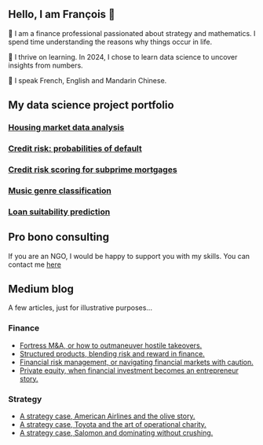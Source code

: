 ## Hello, I am François 👋
🔭 I am a finance professional passionated about strategy and mathematics. I spend time understanding the reasons why things occur in life.

🌱 I thrive on learning. In 2024, I chose to learn data science to uncover insights from numbers.

💬 I speak French, English and Mandarin Chinese.

## My data science project portfolio
### [Housing market data analysis](https://github.com/francoisgirard51/housing_market_data_analysis_in_R)
### [Credit risk: probabilities of default](https://github.com/francoisgirard51/credit_risk_prob_default)
### [Credit risk scoring for subprime mortgages](https://github.com/francoisgirard51/credit_risk_subprime_mortgages)
### [Music genre classification](https://github.com/francoisgirard51/music-genre_classification_with_pca)
### [Loan suitability prediction](https://github.com/francoisgirard51/loan_suitability_prediction)


## Pro bono consulting
If you are an NGO, I would be happy to support you with my skills. You can contact me [here](francois.l.girard@protonmail.com)


## Medium blog
A few articles, just for illustrative purposes...

### Finance
- [Fortress M&A, or how to outmaneuver hostile takeovers.](https://medium.com/the-financial-bibliotheca/fortress-m-a-or-how-to-outmaneuver-hostile-takeovers-c28c13a8297a)
- [Structured products, blending risk and reward in finance.](https://medium.com/the-financial-bibliotheca/structured-products-blending-risk-and-reward-in-finance-0a4bd7cae66c)
- [Financial risk management, or navigating financial markets with caution.](https://medium.com/the-financial-bibliotheca/financial-risk-management-or-navigating-financial-markets-with-caution-fdb35837ed95)
- [Private equity, when financial investment becomes an entrepreneur story.](https://medium.com/the-financial-bibliotheca/private-equity-when-financial-investment-becomes-an-entrepreneur-story-f2a104d622c3)

### Strategy
- [A strategy case, American Airlines and the olive story.](https://medium.com/strategy-and-tactics/a-strategy-case-american-airline-and-the-olive-story-82fcae3ab868?sk=9362883b59b3106aa85031a22c953bfc)
- [A strategy case, Toyota and the art of operational charity.](https://medium.com/strategy-and-tactics/a-strategy-case-toyota-and-the-art-of-operational-charity-f0d20b2f127b?sk=0eac35e3619dffd0ff90d72ac744613d)
- [A strategy case, Salomon and dominating without crushing.](https://medium.com/strategy-and-tactics/a-strategy-case-salomon-and-dominating-without-crushing-135283accf9b)
